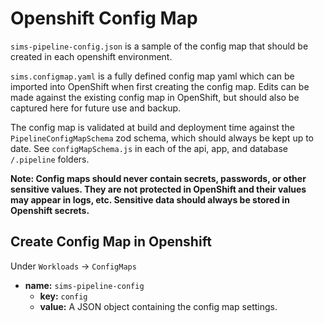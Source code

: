 # Openshift Config Map

`sims-pipeline-config.json` is a sample of the config map that should be created in each openshift environment.

`sims.configmap.yaml` is a fully defined config map yaml which can be imported into OpenShift when first creating the config map. Edits can be made against the existing config map in OpenShift, but should also be captured here for future use and backup.

The config map is validated at build and deployment time against the `PipelineConfigMapSchema` zod schema, which should always be kept up to date. See `configMapSchema.js` in each of the api, app, and database `/.pipeline` folders.

**Note: Config maps should never contain secrets, passwords, or other sensitive values. They are not protected in OpenShift and their values may appear in logs, etc. Sensitive data should always be stored in Openshift secrets.**

## Create Config Map in Openshift

Under `Workloads` -> `ConfigMaps`

- **name:** `sims-pipeline-config`
  - **key:** `config`
  - **value:** A JSON object containing the config map settings.
